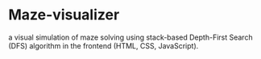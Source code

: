 # Maze-visualizer
a visual simulation of maze solving using stack-based Depth-First Search (DFS) algorithm in the frontend (HTML, CSS, JavaScript).
